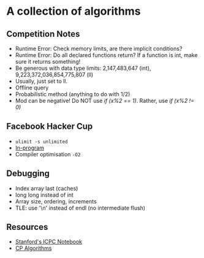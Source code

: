 # A collection of algorithms

## Competition Notes
- Runtime Error: Check memory limits, are there implicit conditions?
- Runtime Error: Do all declared functions return? If a function is int, make sure it returns something!
- Be generous with data type limits: 2,147,483,647 (int), 9,223,372,036,854,775,807 (ll)
- Usually, just set to ll.
- Offline query
- Probabilistic method (anything to do with 1/2)
- Mod can be negative! Do NOT use _if (x%2 == 1)_. Rather, use _if (x%2 != 0)_

## Facebook Hacker Cup
- `ulimit -s unlimited`
- [In-program](https://nor-blog.codeberg.page/posts/2023-09-25-increase-stack-size/)
- Compiler optimisation `-O2`

## Debugging
- Index array last (caches)
- long long instead of int
- Array size, ordering, increments
- TLE: use '\n' instead of endl (no intermediate flush)

## Resources
- [Stanford's ICPC Notebook](https://cs.stanford.edu/group/acm/oldsite/SLPC/notebook.pdf)
- [CP Algorithms](https://cp-algorithms.com/)

